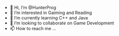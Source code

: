 - 👋 Hi, I’m @HunterProg
- 👀 I’m interested in Gaiming and Reading
- 🌱 I’m currently learning C++ and Java
- 💞️ I’m looking to collaborate on Game Development
- 📫 How to reach me ...

<!---
HunterProg/HunterProg is a ✨ special ✨ repository because its `README.md` (this file) appears on your GitHub profile.
You can click the Preview link to take a look at your changes.
--->
